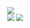 ![](https://github-readme-stats.vercel.app/api?username=zlaazlaa&show_icons=true&count_private=true&title_color=fff&text_color=fff&icon_color=fff&bg_color=40,c95ec4,9479d5)  
![](https://github-readme-stats.vercel.app/api/pin/?username=zlaazlaa&repo=meiyong2.0&layout=compact&title_color=fff&text_color=fff&icon_color=fff&bg_color=40,c95ec4,9479d5)
![](https://github-readme-stats.vercel.app/api/top-langs/?username=zlaazlaa&layout=compactlayout=compact&title_color=fff&text_color=fff&icon_color=fff&bg_color=40,c95ec4,9479d5)

